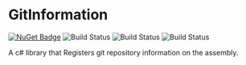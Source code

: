 # GitInformation

[![NuGet Badge](https://buildstats.info/nuget/AraHaan.GitInformation?includePreReleases=true)](https://www.nuget.org/packages/AraHaan.GitInformation/)
![Build Status](https://github.com/AraHaan/GitInformation/workflows/.NET%20Core%20%28build%20%26%20publish%20pre-release%29/badge.svg)
![Build Status](https://github.com/AraHaan/GitInformation/workflows/.NET%20Core%20%28build%20%26%20publish%20release%29/badge.svg)
![Build Status](https://github.com/AraHaan/GitInformation/workflows/.NET%20Core%20%28build%20pull%20request%29/badge.svg)

A c# library that Registers git repository information on the assembly.
